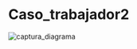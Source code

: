 # Caso_trabajador2
![captura_diagrama](https://github.com/Makx3/Caso_trabajador2/assets/135442605/af02cc2f-e426-4e72-b135-5fe22e83fd2e)
